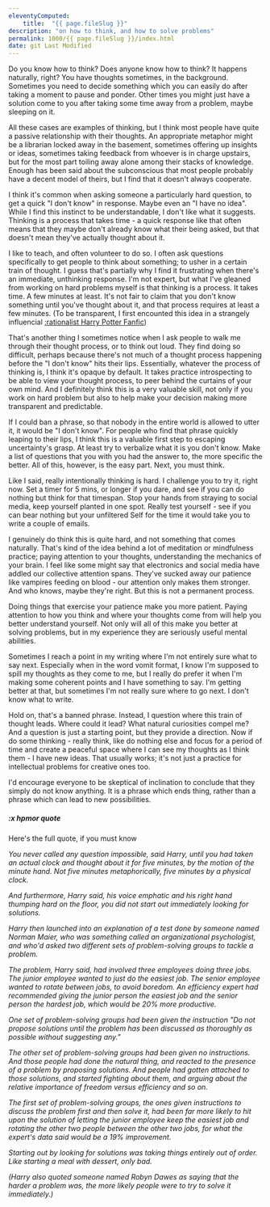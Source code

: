 ```yaml
---
eleventyComputed:
    title:  "{{ page.fileSlug }}"
description: "on how to think, and how to solve problems"
permalink: 1000/{{ page.fileSlug }}/index.html
date: git Last Modified
---
```


Do you know how to think? Does anyone know how to think? It happens naturally, right? You have thoughts sometimes, in the background. Sometimes you need to decide something which you can easily do after taking a moment to pause and ponder. Other times you might just have a solution come to you after taking some time away from a problem, maybe sleeping on it.

All these cases are examples of thinking, but I think most people have quite a passive relationship with their thoughts. An appropriate metaphor might be a librarian locked away in the basement, sometimes offering up insights or ideas, sometimes taking feedback from whoever is in charge upstairs, but for the most part toiling away alone among their stacks of knowledge. Enough has been said about the subconscious that most people probably have a decent model of theirs, but I find that it doesn't always cooperate.

I think it's common when asking someone a particularly hard question, to get a quick "I don't know" in response. Maybe even an "I have no idea". While I find this instinct to be understandable, I don't like what it suggests. Thinking is a process that takes time - a quick response like that often means that they maybe don't already know what their being asked, but that doesn't mean they've actually thought about it.

I like to teach, and often volunteer to do so. I often ask questions specifically to get people to think about something; to usher in a certain train of thought. I guess that's partially why I find it frustrating when there's an immediate, unthinking response. I'm not expert, but what I've gleaned from working on hard problems myself is that thinking is a process. It takes time. A few minutes at least. It's not fair to claim that you don't know something until you've thought about it, and that process requires at least a few minutes. (To be transparent, I first encounted this idea in a strangely influencial [:rationalist Harry Potter Fanfic](#hpmor))

That's another thing I sometimes notice when I ask people to walk me through their thought process, or to think out loud. They find doing so difficult, perhaps because there's not much of a thought process happening before the "I don't know" hits their lips. Essentially, whatever the process of thinking is, I think it's opaque by default. It takes practice introspecting to be able to view your thought process, to peer behind the curtains of your own mind. And I definitely think this is a very valuable skill, not only if you work on hard problem but also to help make your decision making more transparent and predictable.

If I could ban a phrase, so that nobody in the entire world is allowed to utter it, it would be "I don't know". For people who find that phrase quickly leaping to their lips, I think this is a valuable first step to escaping uncertainty's grasp. At least try to verbalize what it is you don't know. Make a list of questions that you with you had the answer to, the more specific the better. All of this, however, is the easy part. Next, you must think.

Like I said, really intentionally thinking is hard. I challenge you to try it, right now. Set a timer for 5 mins, or longer if you dare, and see if you can do nothing but think for that timespan. Stop your hands from straying to social media, keep yourself planted in one spot. Really test yourself - see if you can bear nothing but your unfiltered Self for the time it would take you to write a couple of emails.

I genuinely do think this is quite hard, and not something that comes naturally. That's kind of the idea behind a lot of meditation or mindfulness practice; paying attention to your thoughts, understanding the mechanics of your brain. I feel like some might say that electronics and social media have addled our collective attention spans. They've sucked away our patience like vampires feeding on blood - our attention only makes them stronger. And who knows, maybe they're right. But this is not a permanent process.

Doing things that exercise your patience make you more patient. Paying attention to how you think and where your thoughts come from will help you better understand yourself. Not only will all of this make you better at solving problems, but in my experience they are seriously useful mental abilities. 

Sometimes I reach a point in my writing where I'm not entirely sure what to say next. Especially when in the word vomit format, I know I'm supposed to spill my thoughts as they come to me, but I really do prefer it when I'm making some coherent points and I have something to say. I'm getting better at that, but sometimes I'm not really sure where to go next. I don't know what to write.

Hold on, that's a banned phrase. Instead, I question where this train of thought leads. Where could it lead? What natural curiosities compel me? And a question is just a starting point, but they provide a direction. Now if do some thinking - really think, like do nothing else and focus for a period of time and create a peaceful space where I can see my thoughts as I think them - I have new ideas. That usually works; it's not just a practice for intellectual problems for creative ones too.

I'd encourage everyone to be skeptical of inclination to conclude that they simply do not know anything. It is a phrase which ends thing, rather than a phrase which can lead to new possibilities.

##### :x hpmor quote
Here's the full quote, if you must know

_You never called any question impossible, said Harry, until you had taken an actual clock and thought about it for five minutes, by the motion of the minute hand. Not five minutes metaphorically, five minutes by a physical clock._

_And furthermore, Harry said, his voice emphatic and his right hand thumping hard on the floor, you did not start out immediately looking for solutions._

_Harry then launched into an explanation of a test done by someone named Norman Maier, who was something called an organizational psychologist, and who'd asked two different sets of problem-solving groups to tackle a problem._

_The problem, Harry said, had involved three employees doing three jobs. The junior employee wanted to just do the easiest job. The senior employee wanted to rotate between jobs, to avoid boredom. An efficiency expert had recommended giving the junior person the easiest job and the senior person the hardest job, which would be 20% more productive._

_One set of problem-solving groups had been given the instruction "Do not propose solutions until the problem has been discussed as thoroughly as possible without suggesting any."_

_The other set of problem-solving groups had been given no instructions. And those people had done the natural thing, and reacted to the presence of a problem by proposing solutions. And people had gotten attached to those solutions, and started fighting about them, and arguing about the relative importance of freedom versus efficiency and so on._

_The first set of problem-solving groups, the ones given instructions to discuss the problem first and then solve it, had been far more likely to hit upon the solution of letting the junior employee keep the easiest job and rotating the other two people between the other two jobs, for what the expert's data said would be a 19% improvement._

_Starting out by looking for solutions was taking things entirely out of order. Like starting a meal with dessert, only bad._

_(Harry also quoted someone named Robyn Dawes as saying that the harder a problem was, the more likely people were to try to solve it immediately.)_


